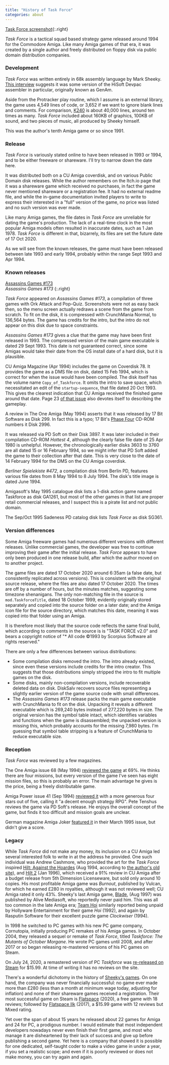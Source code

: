 ```yaml
---
title: "History of Task Force"
categories: about
---
```


[Task Force screenshot](../images/taskforce1.png "Task Force screenshot"){:.right}

_Task Force_ is a tactical squad based strategy game released around 1994 for
the Commodore Amiga. Like many Amiga games of that era, it was created by a
single author and freely distributed on floppy disk via public domain
distribution companies.

### Development

_Task Force_ was written entirely in 68k assembly language by Mark Sheeky.
[This interview](https://www.amigapd.com/interview-mark-sheeky.html) suggests it
was some version of the HiSoft Devpac assembler in particular, originally known
as GenAm.

Aside from the Protracker play routine, which I assume is an external library,
the game uses 4,549 lines of code, or 3,652 if we want to ignore blank lines and
comments. For comparison, [K240](https://tetracorp.github.io/k240/) is about
40,000 lines, around ten times as many. _Task Force_ included about 160KB of
graphics, 100KB of sound, and two pieces of music, all produced by Sheeky
himself.

This was the author's tenth Amiga game or so since 1991.

### Release

_Task Force_ is variously stated online to have been released in 1993 or 1994,
and to be either freeware or shareware. I'll try to narrow down the date here.

It was distributed both on a CU Amiga coverdisk, and on various Public Domain
disk releases. While the author remembers on the Itch.io page that it was a
shareware game which received no purchases, in fact the game never mentioned
shareware or a registration fee. It had no external readme file, and while the
in-game documentation invited players to write to express their interested in a
"full" version of the game, no price was listed and no such version was ever
made.

Like many Amiga games, the file dates in _Task Force_ are unreliable for dating
the game's production. The lack of a real-time clock in the most popular Amiga
models often resulted in inaccurate dates, such as 1 Jan 1978. _Task Force_ is
different in that, bizarrely, its files are set the future date of 17 Oct 2020.

As we will see from the known releases, the game must have been released between
late 1993 and early 1994, probably within the range Sept 1993 and Apr 1994.

### Known releases

[Assassins Games #173](../images/assassins173.png "Assassins Games #173")<br>_Assassins Games #173_
{:.right}

_Task Force_ appeared on _Assassins Games #173_, a compilation of three games
with Ork Attack and Pop-Quiz. Screenshots were not as easy back then, so the
menu screen actually redraws a scene from the game from scratch. To fit on the
disk, it is compressed with CrunchMania Normal, to 136,564 bytes. The game has
credits for the intro, but the intro do not appear on this disk due to space
constraints.

_Assassins Games #173_ gives a clue that the game may have been first released
in 1993. The compressed version of the main game executable is dated
29 Sept 1993. This date is not guaranteed correct, since some Amigas would take
their date from the OS install date of a hard disk, but it is plausible.

CU Amiga Magazine (Apr 1994) includes the game on Coverdisk 78.
It provides the game as a DMS file on disk, dated 15 Feb 1994, which is correct
for when the issue would have been compiled. The disk itself has the volume name
`Copy_of_Taskforce`. It omits the intro to save space, which necessitated an
edit of the `startup-sequence`, that file dated 20 Oct 1993. This gives the
clearest indication that CU Amiga received the finished game around that date.
Page 23 [of that issue](https://amr.abime.net/issue_614_pages) also
devotes itself to describing the gameplay.

A review in The One Amiga (May 1994) asserts that it was released by 17 Bit
Software as Disk 299. In fact this is a typo; 17 Bit's 
[Phase Four](https://archive.org/details/17Bit_Phase_Four) CD-ROM numbers it
Disk 2996.

It was released via PD Soft on their Disk 3897. It was later included in their
compilation CD-ROM _Hottest 4_, although the clearly false file date of 25 Apr
1980 is unhelpful. However, the chronologically earlier disks 3603 to 3760 are
all dated 15 or 16 February 1994, so we might infer that PD Soft added the game
to their collection after that date. This is very close to the date of 14
February 1994 for the DMS on the CU Amiga coverdisk.

_Berliner Spielekiste #472_, a compilation disk from Berlin PD, features various
file dates from 8 May 1994 to 8 July 1994. The disk's title image is dated
June 1994.

Amigasoft's May 1995 catalogue disk lists a 1-disk action game named Taskforce
as disk GA1261, but most of the other games in that list are proper retail
commercial releases, and I suspect this is a pirate list and not public domain.

The Sep/Oct 1995 Sadeness PD catalog disk lists _Task Force_ as disk SG361.

### Version differences

Some Amiga freeware games had numerous different versions with different
releases. Unlike commercial games, the developer was free to continue improving
their game after the initial release. _Task Force_ appears to have only been
produced in one release build, after which the author moved on to another
project.

The game files are dated 17 October 2020 around 6:35am (a false date, but
consistently replicated across versions). This is consistent with the original
source release, where the files are also dated 17 October 2020. The times are
off by a number of hours, but the minutes matches, suggesting some timezone
shenanigans. The only non-matching file in the source is `mod.TaskforceTitle`,
dated 18 October 1999, evidently originally stored separately and copied into
the source folder on a later date; and the Amiga icon file for the source
directory, which matches this date, meaning it was copied into that folder using
an Amiga.

It is therefore most likely that the source code reflects the same final build,
which according to comments in the source is is "TASK FORCE v2.0" and bears a
copyright notice of "* All code ©1993 by Scorpius Software all rights reserved."

There are only a few differences between various distributions:

- Some compilation disks removed the intro. The intro already existed, since
  even these versions include credits for the intro creator. This suggests that
  those distributions simply stripped the intro to fit multiple games on the
  disk.
- Some disks, mainly non-compilation versions, include recoverable deleted data
  on disk. DiskSalv recovers source files representing a slightly earlier
  version of the game source code with small differences.
- The _Assassins Games #173_ release packs the main game executable with
  CrunchMania to fit on the disk. Unpacking it reveals a different executable
  which is 269,240 bytes instead of 277,220 bytes in size. The original version
  has the symbol table intact, which identifies variables and functions when the
  game is disassembled; the unpacked version is missing this, which probably
  accounts for the missing 7,980 bytes. I'm guessing that symbol table stripping
  is a feature of CrunchMania to reduce executable size.

### Reception

_Task Force_ was reviewed by a few magazines.

The One Amiga issue 68 (May 1994)
[reviewed the game](https://amr.abime.net/review_19896) at 69%. He thinks there
are four missions, but every version of the game I've seen has eight mission
files, so this is probably an error. The main advantage he gives is the price,
being a freely distributable game.

Amiga Power issue 41 (Sep 1994)
[reviewed it](https://amr.abime.net/review_18916)
with a more generous four stars out of five, calling it "a decent enough
strategy RPG". Pete Tenshus reviews the game via PD Soft's release. He enjoys
the overall concept of the game, but finds it too difficult and mission goals
are unclear.

German magazine Amiga Joker [featured it](https://amr.abime.net/review_50260)
in their March 1995 issue, but didn't give a score.

### Legacy

While _Task Force_ did not make any money, its inclusion on a CU Amiga led
several interested folk to write in at the address he provided. One such
individual was Andrew Cashmore, who provided the art for the _Task Force_
inspired
[Hilt: Against the Hoardes](https://marksheeky.itch.io/hilt-against-the-hoa)
(Aug 1994, according to
[the author's old site](https://web.archive.org/web/20080723134349fw_/http://www.cornutopia.co.uk/mark/software001.php)),
and 
[Hilt 2](https://marksheeky.itch.io/hilt-ii) (Jan 1996), which received a 91%
review in CU Amiga after a budget release from 5th Dimension Licenseware,
but sold only around 10 copies.
His most profitable Amiga game was _Burnout_, published by Vulcan, for which he
earned £280 in royalties, although it was not reviewed well; CU Amiga rated it
only 43%.
Sheeky's last Amiga game,
[Blade](https://marksheeky.itch.io/blade), (Aug 1997) was published by Alive
Mediasoft, who reportedly never paid him. This was all too common in the late
Amiga era; 
[Team Hoi](https://archive.org/details/team-hoi-games-retrogaming-retrospective)
similarly reported being unpaid by Hollyware Entertainment for their game _Hoi_
(1992), and again by Rasputin Software for their excellent puzzle game
_Clockwiser_ (1994).

In 1998 he switched to PC games with his new PC game company, Cornutopia,
initially producing PC remakes of his Amiga games. In October 2004, they
released a sequel or remake of _Task Force_, titled _Taskforce: The Mutants of
October Morgane_. He wrote PC games until 2008, and after 2017 or so began
releasing re-mastered versions of his PC games on Steam.

On July 24, 2020, a remastered version of PC _Taskforce_ was
[re-released on Steam](https://store.steampowered.com/app/1291150/Taskforce_The_Mutants_of_October_Morgane/)
for $15.99. At time of writing it has no reviews on the site.

There's a wonderful dichotomy in the history of
[Sheeky's games](https://www.lemonamiga.com/games/list.php?list_year_option=equal&list_publisher=Scorpius&list_adult=no).
On one hand, the company was never financially successful: no game ever made
more than £280 (less than a month at minimum wage today, adjusting for
inflation) and none of their shareware games received a registration.
Their most successful game on Steam is
[Flatspace](https://store.steampowered.com/app/1210780/Flatspace/) (2020), a
free game with 18 reviews; followed by
[Flatspace IIk](https://store.steampowered.com/app/585430/Flatspace_IIk/)
(2017), a $15.99 game with 12 reviews but Mixed rating.

Yet over the span of about 15 years he released about 22 games for Amiga and 24
for PC, a prodigous number. I would estimate that most independent developers
nowadays never even finish their first game, and most who manage it are
disheartened by their lack of success and give up before publishing a second
game. Yet here is a company that showed it is possible for one dedicated,
self-taught coder to make a video game in under a year, if you set a realistic
scope; and even if it is poorly reviewed or does not make money, you can try
again and again.
